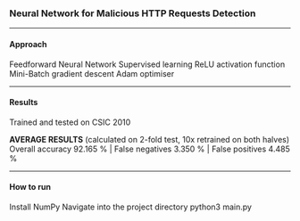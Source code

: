 <h3>Neural Network for Malicious HTTP Requests Detection</h3>

<hr>

<h4>Approach</h4>
Feedforward Neural Network
Supervised learning
ReLU activation function
Mini-Batch gradient descent
Adam optimiser

<hr>

<h4>Results</h4>
Trained and tested on CSIC 2010

<b>AVERAGE RESULTS</b> 
(calculated on 2-fold test, 10x retrained on both halves)
Overall accuracy	92.165 % |
False negatives	3.350 % |
False positives	4.485 %

<hr>

<h4>How to run</h4>
Install NumPy
Navigate into the project directory
python3 main.py
